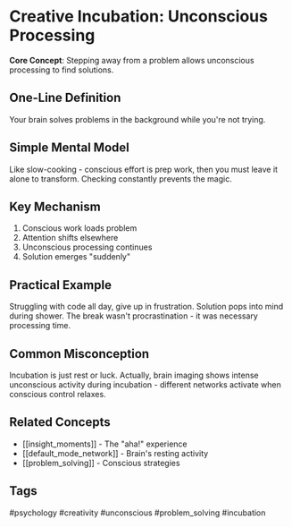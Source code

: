 # Creative Incubation: Unconscious Processing

**Core Concept**: Stepping away from a problem allows unconscious processing to find solutions.

## One-Line Definition
Your brain solves problems in the background while you're not trying.

## Simple Mental Model
Like slow-cooking - conscious effort is prep work, then you must leave it alone to transform. Checking constantly prevents the magic.

## Key Mechanism
1. Conscious work loads problem
2. Attention shifts elsewhere
3. Unconscious processing continues
4. Solution emerges "suddenly"

## Practical Example
Struggling with code all day, give up in frustration. Solution pops into mind during shower. The break wasn't procrastination - it was necessary processing time.

## Common Misconception
Incubation is just rest or luck. Actually, brain imaging shows intense unconscious activity during incubation - different networks activate when conscious control relaxes.

## Related Concepts
- [[insight_moments]] - The "aha!" experience
- [[default_mode_network]] - Brain's resting activity
- [[problem_solving]] - Conscious strategies

## Tags
#psychology #creativity #unconscious #problem_solving #incubation